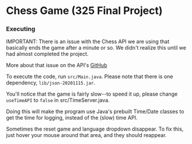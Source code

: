 # Chess Game (325 Final Project)
### Executing

IMPORTANT: There is an issue with the Chess API we are using that basically ends the game after a minute or so. We didn't realize this until we had almost completed the project.

More about that issue on the API's [GitHub](https://github.com/anzemur/chess-api/issues/2)

To execute the code, run `src/Main.java`. Please note that there is one dependency, `lib/json-20201115.jar`.

You'll notice that the game is fairly slow--to speed it up, please change `useTimeAPI` to `false` in src/TimeServer.java.

Doing this will make the program use Java's prebuilt Time/Date classes to get the time for logging, instead of the (slow) time API.

Sometimes the reset game and language dropdown disappear. To fix this, just hover your mouse around that area, and they should reappear.
